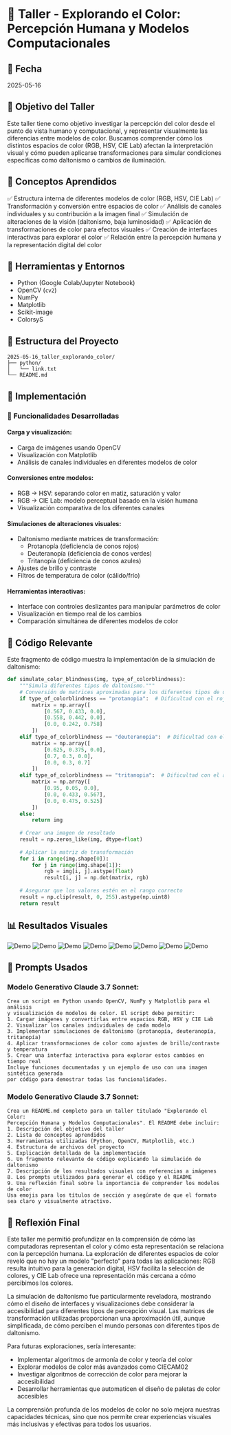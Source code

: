 # 🧪 Taller - Explorando el Color: Percepción Humana y Modelos Computacionales

## 📅 Fecha

2025-05-16

## 🎯 Objetivo del Taller

Este taller tiene como objetivo investigar la percepción del color desde el punto de vista humano y computacional, y representar visualmente las diferencias entre modelos de color. Buscamos comprender cómo los distintos espacios de color (RGB, HSV, CIE Lab) afectan la interpretación visual y cómo pueden aplicarse transformaciones para simular condiciones específicas como daltonismo o cambios de iluminación.

## 🧠 Conceptos Aprendidos

✅ Estructura interna de diferentes modelos de color (RGB, HSV, CIE Lab)
✅ Transformación y conversión entre espacios de color
✅ Análisis de canales individuales y su contribución a la imagen final
✅ Simulación de alteraciones de la visión (daltonismo, baja luminosidad)
✅ Aplicación de transformaciones de color para efectos visuales
✅ Creación de interfaces interactivas para explorar el color
✅ Relación entre la percepción humana y la representación digital del color

## 🔧 Herramientas y Entornos

- Python (Google Colab/Jupyter Notebook)
- OpenCV (`cv2`)
- NumPy
- Matplotlib
- Scikit-image
- ColorsyS

## 📁 Estructura del Proyecto

```
2025-05-16_taller_explorando_color/
├── python/
│   └── link.txt
└── README.md
```

## 🧪 Implementación

### 🔹 Funcionalidades Desarrolladas

#### Carga y visualización:
- Carga de imágenes usando OpenCV
- Visualización con Matplotlib
- Análisis de canales individuales en diferentes modelos de color

#### Conversiones entre modelos:
- RGB → HSV: separando color en matiz, saturación y valor
- RGB → CIE Lab: modelo perceptual basado en la visión humana
- Visualización comparativa de los diferentes canales

#### Simulaciones de alteraciones visuales:
- Daltonismo mediante matrices de transformación:
  - Protanopía (deficiencia de conos rojos)
  - Deuteranopía (deficiencia de conos verdes)
  - Tritanopía (deficiencia de conos azules)
- Ajustes de brillo y contraste
- Filtros de temperatura de color (cálido/frío)

#### Herramientas interactivas:
- Interface con controles deslizantes para manipular parámetros de color
- Visualización en tiempo real de los cambios
- Comparación simultánea de diferentes modelos de color

## 🔹 Código Relevante

Este fragmento de código muestra la implementación de la simulación de daltonismo:

```python
def simulate_color_blindness(img, type_of_colorblindness):
    """Simula diferentes tipos de daltonismo."""
    # Conversión de matrices aproximadas para los diferentes tipos de daltonismo
    if type_of_colorblindness == "protanopia":  # Dificultad con el rojo
        matrix = np.array([
            [0.567, 0.433, 0.0],
            [0.558, 0.442, 0.0],
            [0.0, 0.242, 0.758]
        ])
    elif type_of_colorblindness == "deuteranopia":  # Dificultad con el verde
        matrix = np.array([
            [0.625, 0.375, 0.0],
            [0.7, 0.3, 0.0],
            [0.0, 0.3, 0.7]
        ])
    elif type_of_colorblindness == "tritanopia":  # Dificultad con el azul
        matrix = np.array([
            [0.95, 0.05, 0.0],
            [0.0, 0.433, 0.567],
            [0.0, 0.475, 0.525]
        ])
    else:
        return img
    
    # Crear una imagen de resultado
    result = np.zeros_like(img, dtype=float)
    
    # Aplicar la matriz de transformación
    for i in range(img.shape[0]):
        for j in range(img.shape[1]):
            rgb = img[i, j].astype(float)
            result[i, j] = np.dot(matrix, rgb)
    
    # Asegurar que los valores estén en el rango correcto
    result = np.clip(result, 0, 255).astype(np.uint8)
    return result
```

## 📊 Resultados Visuales

![Demo](demo1.png)
![Demo](demo2.png)
![Demo](demo3.png)
![Demo](demo4.png)
![Demo](demo5.png)
![Demo](demo6.png)
![Demo](demo7.png)
![Demo](demo8.png)


## 🧩 Prompts Usados

### Modelo Generativo Claude 3.7 Sonnet:

```
Crea un script en Python usando OpenCV, NumPy y Matplotlib para el análisis 
y visualización de modelos de color. El script debe permitir:
1. Cargar imágenes y convertirlas entre espacios RGB, HSV y CIE Lab
2. Visualizar los canales individuales de cada modelo
3. Implementar simulaciones de daltonismo (protanopía, deuteranopía, tritanopía)
4. Aplicar transformaciones de color como ajustes de brillo/contraste y temperatura
5. Crear una interfaz interactiva para explorar estos cambios en tiempo real
Incluye funciones documentadas y un ejemplo de uso con una imagen sintética generada
por código para demostrar todas las funcionalidades.
```

### Modelo Generativo Claude 3.7 Sonnet:

```
Crea un README.md completo para un taller titulado "Explorando el Color: 
Percepción Humana y Modelos Computacionales". El README debe incluir:
1. Descripción del objetivo del taller
2. Lista de conceptos aprendidos
3. Herramientas utilizadas (Python, OpenCV, Matplotlib, etc.)
4. Estructura de archivos del proyecto
5. Explicación detallada de la implementación
6. Un fragmento relevante de código explicando la simulación de daltonismo
7. Descripción de los resultados visuales con referencias a imágenes
8. Los prompts utilizados para generar el código y el README
9. Una reflexión final sobre la importancia de comprender los modelos de color
Usa emojis para los títulos de sección y asegúrate de que el formato sea claro y visualmente atractivo.
```

## 💬 Reflexión Final

Este taller me permitió profundizar en la comprensión de cómo las computadoras representan el color y cómo esta representación se relaciona con la percepción humana. La exploración de diferentes espacios de color reveló que no hay un modelo "perfecto" para todas las aplicaciones: RGB resulta intuitivo para la generación digital, HSV facilita la selección de colores, y CIE Lab ofrece una representación más cercana a cómo percibimos los colores.

La simulación de daltonismo fue particularmente reveladora, mostrando cómo el diseño de interfaces y visualizaciones debe considerar la accesibilidad para diferentes tipos de percepción visual. Las matrices de transformación utilizadas proporcionan una aproximación útil, aunque simplificada, de cómo perciben el mundo personas con diferentes tipos de daltonismo.

Para futuras exploraciones, sería interesante:
- Implementar algoritmos de armonía de color y teoría del color
- Explorar modelos de color más avanzados como CIECAM02
- Investigar algoritmos de corrección de color para mejorar la accesibilidad
- Desarrollar herramientas que automaticen el diseño de paletas de color accesibles

La comprensión profunda de los modelos de color no solo mejora nuestras capacidades técnicas, sino que nos permite crear experiencias visuales más inclusivas y efectivas para todos los usuarios.